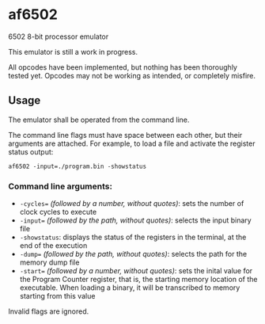 # af6502
6502 8-bit processor emulator

This emulator is still a work in progress.

All opcodes have been implemented, but nothing has been thoroughly tested yet.
Opcodes may not be working as intended, or completely misfire.

## Usage

The emulator shall be operated from the command line.

The command line flags must have space between each other, but their
arguments are attached. For example, to load a file and activate the
register status output:

```
af6502 -input=./program.bin -showstatus
```

### Command line arguments:

- `-cycles=` *(followed by a number, without quotes)*: sets the number of
  clock cycles to execute
- `-input=` *(followed by the path, without quotes)*: selects the input
  binary file
- `-showstatus`: displays the status of the registers in the terminal,
  at the end of the execution
- `-dump=` *(followed by the path, without quotes)*: selects the path for
  the memory dump file
- `-start=` *(followed by a number, without quotes)*: sets the inital value
  for the Program Counter register, that is, the starting memory location
  of the executable. When loading a binary, it will be transcribed to
  memory starting from this value

Invalid flags are ignored.
